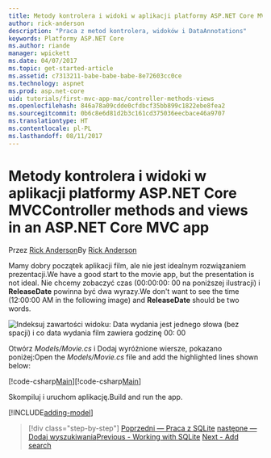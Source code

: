 ```yaml
---
title: Metody kontrolera i widoki w aplikacji platformy ASP.NET Core MVC
author: rick-anderson
description: "Praca z metod kontrolera, widoków i DataAnnotations"
keywords: Platformy ASP.NET Core
ms.author: riande
manager: wpickett
ms.date: 04/07/2017
ms.topic: get-started-article
ms.assetid: c7313211-babe-babe-babe-8e72603cc0ce
ms.technology: aspnet
ms.prod: asp.net-core
uid: tutorials/first-mvc-app-mac/controller-methods-views
ms.openlocfilehash: 846a78a09cdde0cfdbcf35bb899c1822ebe8fea2
ms.sourcegitcommit: 0b6c8e6d81d2b3c161cd375036eecbace46a9707
ms.translationtype: HT
ms.contentlocale: pl-PL
ms.lasthandoff: 08/11/2017
---
```

# <a name="controller-methods-and-views-in-an-aspnet-core-mvc-app"></a><span data-ttu-id="7b6b4-104">Metody kontrolera i widoki w aplikacji platformy ASP.NET Core MVC</span><span class="sxs-lookup"><span data-stu-id="7b6b4-104">Controller methods and views in an ASP.NET Core MVC app</span></span>

<span data-ttu-id="7b6b4-105">Przez [Rick Anderson](https://twitter.com/RickAndMSFT)</span><span class="sxs-lookup"><span data-stu-id="7b6b4-105">By [Rick Anderson](https://twitter.com/RickAndMSFT)</span></span>

<span data-ttu-id="7b6b4-106">Mamy dobry początek aplikacji film, ale nie jest idealnym rozwiązaniem prezentacji.</span><span class="sxs-lookup"><span data-stu-id="7b6b4-106">We have a good start to the movie app, but the presentation is not ideal.</span></span> <span data-ttu-id="7b6b4-107">Nie chcemy zobaczyć czas (00:00:00: 00 na poniższej ilustracji) i **ReleaseDate** powinna być dwa wyrazy.</span><span class="sxs-lookup"><span data-stu-id="7b6b4-107">We don't want to see the time (12:00:00 AM in the following image) and **ReleaseDate** should be two words.</span></span>

![Indeksuj zawartości widoku: Data wydania jest jednego słowa (bez spacji) i co data wydania film zawiera godzinę 00: 00](../../tutorials/first-mvc-app/working-with-sql/_static/m55.png)

<span data-ttu-id="7b6b4-109">Otwórz *Models/Movie.cs* i Dodaj wyróżnione wiersze, pokazano poniżej:</span><span class="sxs-lookup"><span data-stu-id="7b6b4-109">Open the *Models/Movie.cs* file and add the highlighted lines shown below:</span></span>

<span data-ttu-id="7b6b4-110">[!code-csharp[Main](../../tutorials/first-mvc-app/start-mvc/sample/MvcMovie/Models/MovieDate.cs?name=snippet_1&highlight=2,11-12)]</span><span class="sxs-lookup"><span data-stu-id="7b6b4-110">[!code-csharp[Main](../../tutorials/first-mvc-app/start-mvc/sample/MvcMovie/Models/MovieDate.cs?name=snippet_1&highlight=2,11-12)]</span></span>

<span data-ttu-id="7b6b4-111">Skompiluj i uruchom aplikację.</span><span class="sxs-lookup"><span data-stu-id="7b6b4-111">Build and run the app.</span></span>

<!-- include start
![MVC Movie application open browser showing movie data](../../tutorials/first-mvc-app/working-with-sql/_static/m55.png)

 -->

[!INCLUDE[adding-model](../../includes/mvc-intro/controller-methods-views.md)]

>[!div class="step-by-step"]
<span data-ttu-id="7b6b4-112">[Poprzedni — Praca z SQLite](working-with-sql.md)
[następne — Dodaj wyszukiwania](search.md)</span><span class="sxs-lookup"><span data-stu-id="7b6b4-112">[Previous - Working with SQLite](working-with-sql.md)
[Next - Add search](search.md)</span></span>
